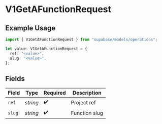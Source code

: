 # V1GetAFunctionRequest

## Example Usage

```typescript
import { V1GetAFunctionRequest } from "supabase/models/operations";

let value: V1GetAFunctionRequest = {
  ref: "<value>",
  slug: "<value>",
};
```

## Fields

| Field              | Type               | Required           | Description        |
| ------------------ | ------------------ | ------------------ | ------------------ |
| `ref`              | *string*           | :heavy_check_mark: | Project ref        |
| `slug`             | *string*           | :heavy_check_mark: | Function slug      |
